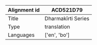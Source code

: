 |Alignment id | ACD521D79
| --- | --- 
|Title | Dharmakīrti Series 
|Type | translation
|Languages | ['en', 'bo']